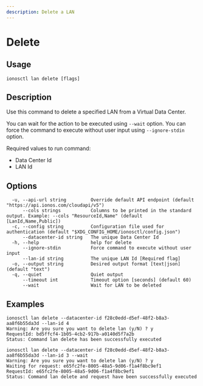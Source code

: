 ```yaml
---
description: Delete a LAN
---
```


# Delete

## Usage

```text
ionosctl lan delete [flags]
```

## Description

Use this command to delete a specified LAN from a Virtual Data Center.

You can wait for the action to be executed using `--wait` option. You can force the command to execute without user input using `--ignore-stdin` option.

Required values to run command:

* Data Center Id
* LAN Id

## Options

```text
  -u, --api-url string         Override default API endpoint (default "https://api.ionos.com/cloudapi/v5")
      --cols strings           Columns to be printed in the standard output. Example: --cols "ResourceId,Name" (default [LanId,Name,Public])
  -c, --config string          Configuration file used for authentication (default "$XDG_CONFIG_HOME/ionosctl/config.json")
      --datacenter-id string   The unique Data Center Id
  -h, --help                   help for delete
      --ignore-stdin           Force command to execute without user input
      --lan-id string          The unique LAN Id [Required flag]
  -o, --output string          Desired output format [text|json] (default "text")
  -q, --quiet                  Quiet output
      --timeout int            Timeout option [seconds] (default 60)
      --wait                   Wait for LAN to be deleted
```

## Examples

```text
ionosctl lan delete --datacenter-id f28c0edd-d5ef-48f2-b8a3-aa8f6b55da3d --lan-id 4
Warning: Are you sure you want to delete lan (y/N) ? y
RequestId: bd5ffcf4-1b05-4cb2-917b-a0140d5f7a2b
Status: Command lan delete has been successfully executed

ionosctl lan delete --datacenter-id f28c0edd-d5ef-48f2-b8a3-aa8f6b55da3d --lan-id 3 --wait 
Warning: Are you sure you want to delete lan (y/N) ? y
Waiting for request: e65fc2fe-8005-48a5-9d06-f1a4f8bc9ef1
RequestId: e65fc2fe-8005-48a5-9d06-f1a4f8bc9ef1
Status: Command lan delete and request have been successfully executed
```

